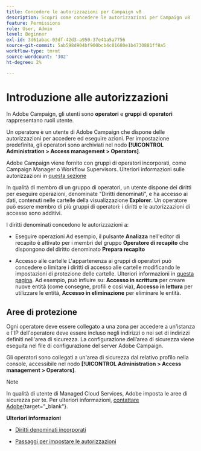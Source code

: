```yaml
---
title: Concedere le autorizzazioni per Campaign v8
description: Scopri come concedere le autorizzazioni per Campaign v8
feature: Permissions
role: User, Admin
level: Beginner
exl-id: 3d61abac-03df-42d3-a950-37e41a5a7756
source-git-commit: 5ab598d904bf900bcb4c01680e1b4730881ff8a5
workflow-type: tm+mt
source-wordcount: '302'
ht-degree: 2%

---
```


# Introduzione alle autorizzazioni

In Adobe Campaign, gli utenti sono **operatori** e **gruppi di operatori** rappresentano ruoli utente.

Un operatore è un utente di Adobe Campaign che dispone delle autorizzazioni per accedere ed eseguire azioni. Per impostazione predefinita, gli operatori sono archiviati nel nodo **[!UICONTROL Administration > Access management > Operators]**.

Adobe Campaign viene fornito con gruppi di operatori incorporati, come Campaign Manager o Workflow Supervisors. Ulteriori informazioni sulle autorizzazioni in [questa sezione](../start/gs-permissions.md)

In qualità di membro di un gruppo di operatori, un utente dispone dei diritti per eseguire operazioni, denominate &quot;Diritti denominati&quot;, e ha accesso ai dati, contenuti nelle cartelle della visualizzazione **Explorer**. Un operatore può essere membro di più gruppi di operatori: i diritti e le autorizzazioni di accesso sono additivi.

I diritti denominati concedono le autorizzazioni a:

* Eseguire operazioni
Ad esempio, il pulsante **Analizza** nell&#39;editor di recapito è attivato per i membri del gruppo **Operatore di recapito** che dispongono del diritto denominato **Prepara recapito**

* Accesso alle cartelle
L&#39;appartenenza ai gruppi di operatori può concedere o limitare i diritti di accesso alle cartelle modificando le impostazioni di protezione delle cartelle. Ulteriori informazioni in [questa pagina](../start/folder-permissions.md). Ad esempio, può influire su: **Accesso in scrittura** per creare nuove entità (come consegne, profili e così via), **Accesso in lettura** per utilizzare le entità, **Accesso in eliminazione** per eliminare le entità.

## Aree di protezione

Ogni operatore deve essere collegato a una zona per accedere a un&#39;istanza e l&#39;IP dell&#39;operatore deve essere incluso negli indirizzi o nei set di indirizzi definiti nell&#39;area di sicurezza. La configurazione dell’area di sicurezza viene eseguita nel file di configurazione del server Adobe Campaign.

Gli operatori sono collegati a un&#39;area di sicurezza dal relativo profilo nella console, accessibile nel nodo **[!UICONTROL Administration > Access management > Operators]**.

>[!NOTE]
>
>In qualità di utente di Managed Cloud Services, Adobe imposta le aree di sicurezza per te. Per ulteriori informazioni, [contattare Adobe](https://helpx.adobe.com/it/enterprise/admin-guide.html/enterprise/using/support-for-experience-cloud.ug.html){target="_blank"}.

**Ulteriori informazioni**

* [Diritti denominati incorporati](../start/gs-permissions.md)

* [Passaggi per impostare le autorizzazioni](../start/manage-permissions.md)
